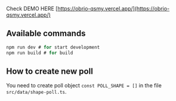 Check DEMO HERE [https://obrio-qsmy.vercel.app/](https://obrio-qsmy.vercel.app/)

## Available commands

```js
npm run dev # for start development
npm run build # for build
```

## How to create new poll

You need to create poll object `const POLL_SHAPE = []` in the file `src/data/shape-poll.ts`.
